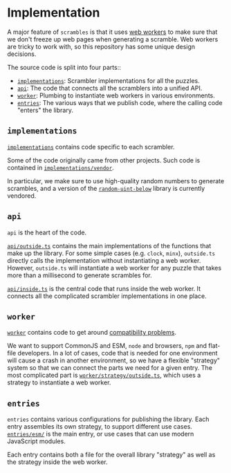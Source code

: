 # Implementation

A major feature of `scrambles` is that it uses [web
workers](https://developer.mozilla.org/en-US/docs/Web/API/Web_Workers_API/Using_web_workers)
to make sure that we don't freeze up web pages when generating a scramble. Web
workers are tricky to work with, so this repository has some unique design decisions.

The source code is split into four parts::

- [`implementations`](../src/scrambles/implementations): Scrambler
  implementations for all the puzzles.
- [`api`](../src/scrambles/api): The code that connects all the scramblers into
  a unified API.
- [`worker`](../src/scrambles/worker): Plumbing to instantiate web workers in
  various environments.
- [`entries`](../src/scrambles/entries): The various ways that we publish code,
  where the calling code "enters" the library.

## `implementations`

[`implementations`](../src/scrambles/implementations) contains code specific to
each scrambler.

Some of the code originally came from other projects. Such code is contained in
[`implementations/vendor`](../src/scrambles/implementations/vendor).

In particular, we make sure to use high-quality random numbers to generate
scrambles, and a version of the
[`random-uint-below`](https://github.com/lgarron/random-uint-below.js/) library
is currently vendored.

## `api`

`api` is the heart of the code.

[`api/outside.ts`](../src/scrambles/api/outside.ts) contains the main
implementations of the functions that make up the library. For some simple cases
(e.g. `clock`, `minx`), `outside.ts` directly calls the implementation without
instantiating a web worker. However, `outside.ts` will instantiate a web worker
for any puzzle that takes more than a millisecond to generate scrambles for.

[`api/inside.ts`](../src/scrambles/api/inside.ts) is the central code that runs
inside the web worker. It connects all the complicated scrambler implementations
in one place.

## `worker`

[`worker`](../src/scrambles/worker) contains code to get around [compatibility
problems](https://github.com/lgarron/web-worker-compat-problems/).

We want to support CommonJS and ESM, `node` and browsers, `npm` and flat-file
developers. In a lot of cases, code that is needed for one environment will cause
a crash in another environment, so we have a flexible "strategy" system so that
we can connect the parts we need for a given entry. The most complicated part is
[`worker/strategy/outside.ts`](../src/scrambles/worker/strategy/outside.ts),
which uses a strategy to instantiate a web worker.

## `entries`

`entries` contains various configurations for publishing the library. Each entry
assembles its own strategy, to support different use cases.
[`entries/esm/`](../src/scrambles/entries/esm/) is the main entry,
or use cases that can use modern JavaScript modules.

Each entry contains both a file for the overall library "strategy" as well as
the strategy inside the web worker.
